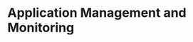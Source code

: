 Application Management and Monitoring
================================================================================
